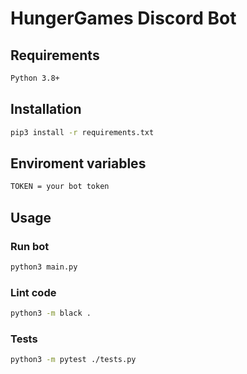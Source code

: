 # HungerGames Discord Bot

## Requirements

```bash
Python 3.8+
```

## Installation

```bash
pip3 install -r requirements.txt
```

## Enviroment variables

```bash
TOKEN = your bot token
```

## Usage

### Run bot

```bash
python3 main.py
```

### Lint code

```bash
python3 -m black .
```

### Tests

```bash
python3 -m pytest ./tests.py
```
